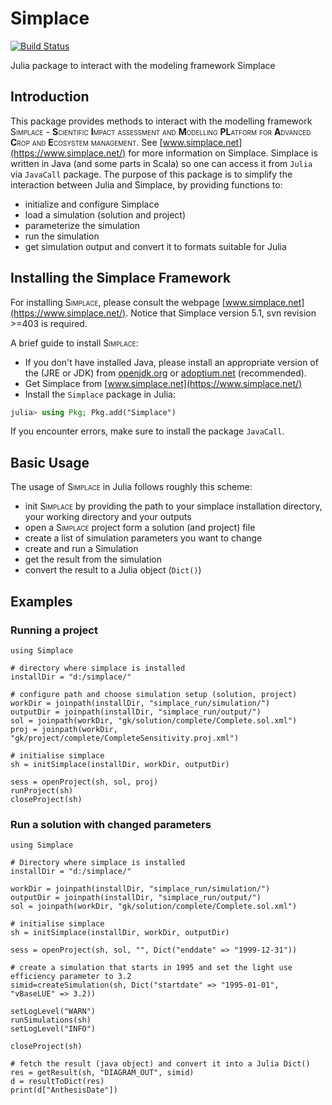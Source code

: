 # Simplace

[![Build Status](https://github.com/gk-crop/Simplace.jl/actions/workflows/CI.yml/badge.svg?branch=main)](https://github.com/gk-crop/Simplace.jl/actions/workflows/CI.yml?query=branch%3Amain)

Julia package to interact with the modeling framework Simplace

## Introduction
This package provides methods to interact with the modelling framework <span style="font-variant:small-caps;">Simplace</span> - 
**S**<span style="font-variant:small-caps;">cientific</span> 
**I**<span style="font-variant:small-caps;">mpact assessment and</span> 
**M**<span style="font-variant:small-caps;">odelling</span>
**PL**<span style="font-variant:small-caps;">atform for</span> 
**A**<span style="font-variant:small-caps;">dvanced</span> 
**C**<span style="font-variant:small-caps;">rop and</span> 
**E**<span style="font-variant:small-caps;">cosystem management</span>. 
See [www.simplace.net](https://www.simplace.net/) for more information on Simplace. Simplace is written in Java (and some parts in Scala) so one can access it from `Julia` via `JavaCall` package. The purpose of this package is to simplify the interaction between Julia and Simplace, by providing functions to:

- initialize and configure Simplace
- load a simulation (solution and project)
- parameterize the simulation
- run the simulation
- get simulation output and convert it to formats suitable for Julia


## Installing the Simplace Framework

For installing <span style="font-variant:small-caps;">Simplace</span>, please consult the webpage [www.simplace.net](https://www.simplace.net/).
Notice that Simplace version 5.1, svn revision >=403 is required.

A brief guide to install <span style="font-variant:small-caps;">Simplace</span>:

- If you don't have installed Java, please install an appropriate version of the (JRE or JDK) from [openjdk.org](https://openjdk.org/) or [adoptium.net](https://adoptium.net) (recommended).
- Get Simplace from [www.simplace.net](https://www.simplace.net/)
- Install the `Simplace` package in Julia:  
```julia
julia> using Pkg; Pkg.add("Simplace")
```
If you encounter errors, make sure to install the package `JavaCall`.

## Basic Usage

The usage of <span style="font-variant:small-caps;">Simplace</span> in Julia follows roughly this scheme:

- init <span style="font-variant:small-caps;">Simplace</span> by providing the path to your simplace installation directory, your working directory and your outputs
- open a <span style="font-variant:small-caps;">Simplace</span> project form a solution (and project) file
- create a list of simulation parameters you want to change
- create and run a Simulation
- get the result from the simulation
- convert the result to a Julia object (`Dict()`)

## Examples

### Running a project

```{julia}
using Simplace

# directory where simplace is installed
installDir = "d:/simplace/"

# configure path and choose simulation setup (solution, project)
workDir = joinpath(installDir, "simplace_run/simulation/")
outputDir = joinpath(installDir, "simplace_run/output/")
sol = joinpath(workDir, "gk/solution/complete/Complete.sol.xml")
proj = joinpath(workDir, "gk/project/complete/CompleteSensitivity.proj.xml")

# initialise simplace
sh = initSimplace(installDir, workDir, outputDir)

sess = openProject(sh, sol, proj)
runProject(sh)
closeProject(sh)
```

### Run a solution with changed parameters

```{julia}
using Simplace

# Directory where simplace is installed
installDir = "d:/simplace/"

workDir = joinpath(installDir, "simplace_run/simulation/")
outputDir = joinpath(installDir, "simplace_run/output/")
sol = joinpath(workDir, "gk/solution/complete/Complete.sol.xml")

# initialise simplace
sh = initSimplace(installDir, workDir, outputDir)

sess = openProject(sh, sol, "", Dict("enddate" => "1999-12-31"))

# create a simulation that starts in 1995 and set the light use efficiency parameter to 3.2
simid=createSimulation(sh, Dict("startdate" => "1995-01-01", "vBaseLUE" => 3.2))

setLogLevel("WARN")
runSimulations(sh)
setLogLevel("INFO")

closeProject(sh)

# fetch the result (java object) and convert it into a Julia Dict()
res = getResult(sh, "DIAGRAM_OUT", simid)
d = resultToDict(res)
print(d["AnthesisDate"])
```